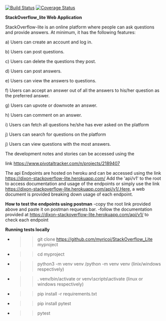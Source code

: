 
[![Build Status](https://travis-ci.org/myricoi/StackOverflow_Lite.svg?branch=feature%2Fcreate-api)](https://travis-ci.org/myricoi/StackOverflow_Lite)  [![Coverage Status](https://coveralls.io/repos/github/myricoi/StackOverflow_Lite/badge.svg?branch=feature%2Fdevelop-159593458)](https://coveralls.io/github/myricoi/StackOverflow_Lite?branch=feature%2Fdevelop-159593458)



**StackOverflow_lite Web Application**

StackOverflow-lite is an online platform where people can ask questions and provide answers. At minimum, it has the following features:

a) Users can create an account and log in.

b) Users can post questions.

c) Users can delete the questions they post.

d) Users can post answers.

e) Users can view the answers to questions.

f) Users can accept an answer out of all the answers to his/her question as the preferred answer. 

g) Users can upvote or downvote an answer.

h) Users can comment on an answer.

i) Users can fetch all questions he/she has ever asked on the platform

j) Users can search for questions on the platform

j) Users can view questions with the most answers.


 The development notes and stories can be accessed using the
 
link https://www.pivotaltracker.com/n/projects/2189407

The api Endpoints are hosted on heroku and can be accessed using the link https://dixon-stackoverflow-lite.herokuapp.com/
Add the 'api/v1' to the root to access documentation and usage of the endpoints or simply use the link https://dixon-stackoverflow-lite.herokuapp.com/api/v1/.Here, a web document is provided breaking down usage of each endpoint.

**How to test the endpoints using postman**
-copy the root link provided above and paste it on postman requests bar.
-follow the documentation provided at https://dixon-stackoverflow-lite.herokuapp.com/api/v1/ to check each endpoint

**Running tests locally**
- >>git clone https://github.com/myricoi/StackOverflow_Lite myproject
- >>cd myproject
- >>python3 -m venv venv /python -m venv venv (linix/windows respectively)
- >> . venv/bin/activate or venv\scripts\activate (linux or windows respectively)
- >>pip install -r requirements.txt
- >>pip install pytest
- >>pytest




